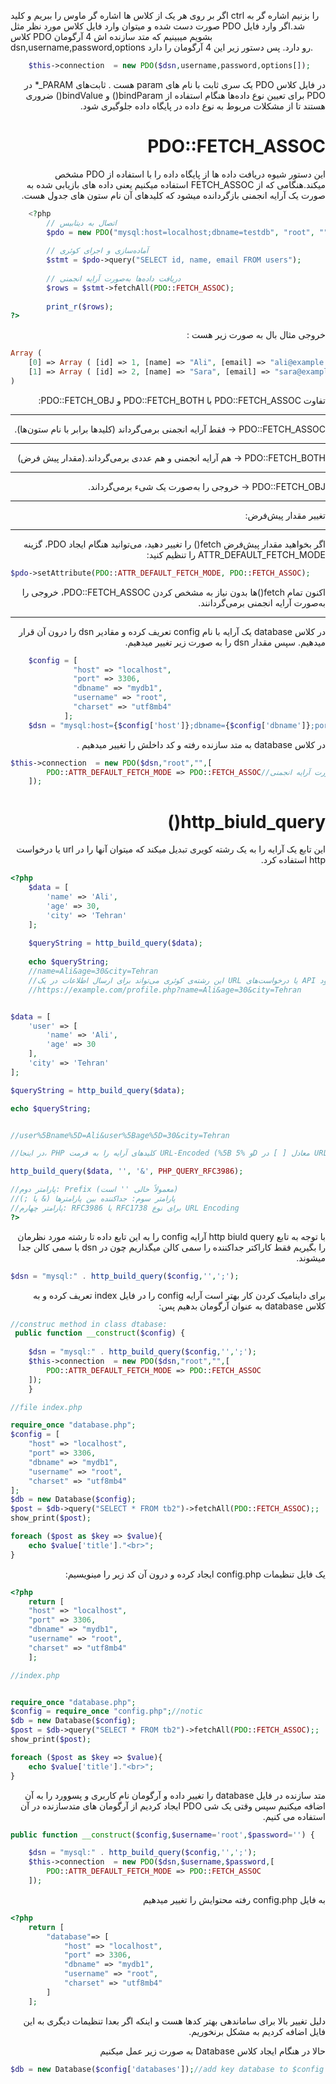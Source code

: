 اگر بر روی هر یک از کلاس ها اشاره گر ماوس را ببریم و کلید ctrl را بزنیم اشاره گر به صورت دست شده و میتوان وارد فایل کلاس مورد نظر مثل PDO شد.اگر وارد فایل کلاس PDO بشویم میبینیم که متد سازنده اش 4 آرگومان dsn,username,password,options رو دارد. پس دستور زیر این 4 آرگومان را دارد.
<div dir="ltr">

```php
    $this->connection  = new PDO($dsn,username,password,options[]);
```
<div dir="rtl">
در فایل کلاس PDO یک سری ثابت با نام های param هست .
ثابت‌های PARAM_* در PDO برای تعیین نوع داده‌ها هنگام استفاده از bindParam() و bindValue() ضروری هستند تا از مشکلات مربوط به نوع داده در پایگاه داده جلوگیری شود.

# PDO::FETCH_ASSOC
این دستور شیوه دریافت داده ها از پایگاه داده را با استفاده از PDO مشخص میکند.هنگامی که از FETCH_ASSOC استفاده میکنیم یعنی داده های بازیابی شده به صورت یک آرایه انجمنی بازگردانده میشود که کلیدهای آن نام ستون های جدول هست.
<div dir="ltr">

```php
    <?php
        // اتصال به دیتابیس
        $pdo = new PDO("mysql:host=localhost;dbname=testdb", "root", "");
        
        // آماده‌سازی و اجرای کوئری
        $stmt = $pdo->query("SELECT id, name, email FROM users");
        
        // دریافت داده‌ها به‌صورت آرایه انجمنی
        $rows = $stmt->fetchAll(PDO::FETCH_ASSOC);
        
        print_r($rows);
?>

```
<div dir="rtl">
خروجی مثال بال به صورت زیر هست :
<div dir="ltr">

```php
Array (
    [0] => Array ( [id] => 1, [name] => "Ali", [email] => "ali@example.com" )
    [1] => Array ( [id] => 2, [name] => "Sara", [email] => "sara@example.com" )
)

```
<div dir="rtl">


تفاوت PDO::FETCH_ASSOC با PDO::FETCH_BOTH و PDO::FETCH_OBJ:
<hr>
PDO::FETCH_ASSOC → فقط آرایه انجمنی برمی‌گرداند (کلیدها برابر با نام ستون‌ها).
<hr>
PDO::FETCH_BOTH → هم آرایه انجمنی و هم عددی برمی‌گرداند.(مقدار پیش فرض)
<hr>
PDO::FETCH_OBJ → خروجی را به‌صورت یک شیء برمی‌گرداند.
<hr>
 
تغییر مقدار پیش‌فرض:  
<hr>
اگر بخواهید مقدار پیش‌فرض fetch() را تغییر دهید، می‌توانید هنگام ایجاد PDO، گزینه ATTR_DEFAULT_FETCH_MODE را تنظیم کنید:

<div dir="ltr">

```php
$pdo->setAttribute(PDO::ATTR_DEFAULT_FETCH_MODE, PDO::FETCH_ASSOC);
```
<div dir="rtl">
اکنون تمام fetch()ها بدون نیاز به مشخص کردن PDO::FETCH_ASSOC، خروجی را به‌صورت آرایه انجمنی برمی‌گردانند.
<hr>
در کلاس database  یک آرایه با نام config تعریف کرده و مقادیر dsn را درون آن قرار میدهیم.
سپس مقدار dsn را به صورت زیر تغییر میدهیم.
<div dir="ltr">

```php
    $config = [
              "host" => "localhost",
              "port" => 3306,
              "dbname" => "mydb1",
              "username" => "root",
              "charset" => "utf8mb4"
            ];
    $dsn = "mysql:host={$config['host']};dbname={$config['dbname']};port={$config['port']};charset={$config['charset']}";
```
<div dir="rtl">
در کلاس database به متد سازنده رفته و کد داخلش را تغییر میدهیم .
<div dir="ltr">

```php
$this->connection  = new PDO($dsn,"root","",[
        PDO::ATTR_DEFAULT_FETCH_MODE => PDO::FETCH_ASSOC//تعیین مقدار پیش فرض واکشی داده ها اط پایگاه داده به صورت آرایه انجمنی
    ]);
```
<div dir="rtl">

# http_biuld_query()
این تابع یک آرایه را به یک رشته کویری تبدیل میکند که میتوان آنها را در url یا درخواست http  استفاده کرد.
<div dir="ltr">

```php
<?php
    $data = [
        'name' => 'Ali',
        'age' => 30,
        'city' => 'Tehran'
    ];
    
    $queryString = http_build_query($data);
    
    echo $queryString;
    //name=Ali&age=30&city=Tehran
    //این رشته‌ی کوئری می‌تواند برای ارسال اطلاعات در یک URL یا درخواست‌های API استفاده شود:
    //https://example.com/profile.php?name=Ali&age=30&city=Tehran


$data = [
    'user' => [
        'name' => 'Ali',
        'age' => 30
    ],
    'city' => 'Tehran'
];

$queryString = http_build_query($data);

echo $queryString;


//user%5Bname%5D=Ali&user%5Bage%5D=30&city=Tehran

//در اینجا، PHP کلیدهای آرایه را به فرمت URL-Encoded (%5B و %5D معادل [ ] در URL هستند) تبدیل کرده است.

http_build_query($data, '', '&', PHP_QUERY_RFC3986);

//پارامتر دوم: Prefix (معمولاً خالی '' است)
//پارامتر سوم: جداکننده بین پارامترها (& یا ;)
//پارامتر چهارم: RFC3986 یا RFC1738 برای نوع URL Encoding
?>

```
<div dir="rtl">
 با توجه به تابع http biuld query آرایه config  را به این تابع داده تا رشته مورد نظرمان را بگیریم فقط کاراکتر جداکننده را سمی کالن میگذاریم چون در dsn با سمی کالن جدا میشوند.
<div dir="ltr">

```php
$dsn = "mysql:" . http_build_query($config,'',';');
```
<div dir="rtl">
برای داینامیک کردن کار بهتر است آرایه config را در فایل index تعریف کرده و به کلاس database به عنوان آرگومان بدهیم پس:
<div dir="ltr">

```php
//construc method in class dtabase:
 public function __construct($config) {
        
    $dsn = "mysql:" . http_build_query($config,'',';');
    $this->connection  = new PDO($dsn,"root","",[
        PDO::ATTR_DEFAULT_FETCH_MODE => PDO::FETCH_ASSOC
    ]);
    }

//file index.php

require_once "database.php";
$config = [
    "host" => "localhost",
    "port" => 3306,
    "dbname" => "mydb1",
    "username" => "root",
    "charset" => "utf8mb4"
];
$db = new Database($config);
$post = $db->query("SELECT * FROM tb2")->fetchAll(PDO::FETCH_ASSOC);;
show_print($post);

foreach ($post as $key => $value){
    echo $value['title']."<br>";
}
```
<div dir="rtl">
یک فایل تنظیمات config.php ایجاد کرده و درون آن کد زیر را مینویسیم:
<div dir="ltr">

```php
<?php
    return [
    "host" => "localhost",
    "port" => 3306,
    "dbname" => "mydb1",
    "username" => "root",
    "charset" => "utf8mb4"
    ];

//index.php 


require_once "database.php";
$config = require_once "config.php";//notic
$db = new Database($config);
$post = $db->query("SELECT * FROM tb2")->fetchAll(PDO::FETCH_ASSOC);;
show_print($post);

foreach ($post as $key => $value){
    echo $value['title']."<br>";
}
```
<div dir="rtl">
متد سازنده در فایل database را تغییر داده و آرگومان نام کاربری و پسوورد را به آن اضافه میکنیم سپس وقتی یک شی PDO ایجاد کردیم از آرگومان های متدسازنده در آن استفاده می کنیم.
<div dir="ltr">

```php
public function __construct($config,$username='root',$password='') {

    $dsn = "mysql:" . http_build_query($config,'',';');
    $this->connection  = new PDO($dsn,$username,$password,[
        PDO::ATTR_DEFAULT_FETCH_MODE => PDO::FETCH_ASSOC
    ]);
```
<div dir="rtl">
به فایل config.php  رفته  محتوایش را تغییر میدهیم

<div dir="ltr">

```php
<?php
    return [
        "database"=> [
            "host" => "localhost",
            "port" => 3306,
            "dbname" => "mydb1",
            "username" => "root",
            "charset" => "utf8mb4"
        ]
    ];
```
<div dir="rtl">
دلیل تغییر بالا برای ساماندهی بهتر کدها هست و اینکه اگر بعدا تنظیمات دیگری به این فایل اضافه کردیم به مشکل برنخوریم.

حالا در هنگام ایجاد کلاس Database به صورت زیر عمل میکنیم
<div dir="ltr">

```php
$db = new Database($config['databases']);//add key database to $config
```